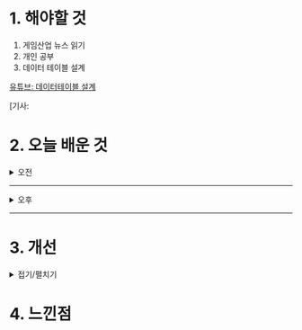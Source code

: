 
# 1. 해야할 것

1. 게임산업 뉴스 읽기 
2. 개인 공부  
3. 데이터 테이블 설계

[유튜브: 데이터테이블 설계](https://www.youtube.com/watch?v=X4dClLSaFB8)

[기사: 

# 2. 오늘 배운 것

<details>
<summary>오전</summary>

## 오늘의 뉴스
### 
</details>

****

<details>
<summary>오후</summary>


</details>

****


# 3. 개선


<details>
<summary>접기/펼치기</summary>


</details>



# 4. 느낀점


